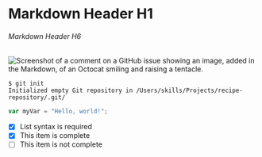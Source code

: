 # Markdown Header H1

###### Markdown Header H6


![Screenshot of a comment on a GitHub issue showing an image, added in the Markdown, of an Octocat smiling and raising a tentacle.](https://octodex.github.com/images/yaktocat.png)


```
$ git init
Initialized empty Git repository in /Users/skills/Projects/recipe-repository/.git/
```
``` javascript
var myVar = "Hello, world!";
```
- [x] List syntax is required
- [x] This item is complete
- [ ] This item is not complete
